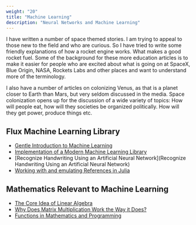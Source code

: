 ```yaml
---
weight: "20"
title: "Machine Learning"
description: "Neural Networks and Machine Learning"
---
```


I have written a number of space themed stories. I am trying to appeal to those new to the field and who are curious. So I have tried to write some friendly explanations of how a rocket engine works. What makes a good rocket fuel. Some of the background for these more education articles is to make it easier for people who are excited about what is going on at SpaceX, Blue Origin, NASA, Rockets Labs and other places and want to understand more of the terminology.

I also have a number of articles on colonizing Venus, as that is a planet closer to Earth than Mars, but very seldom discussed in the media. Space colonization opens up for the discussion of a wide variety of topics: How will people eat, how will they societies be organized politically. How will they get power, produce things etc.

## Flux Machine Learning Library

- [Gentle Introduction to Machine Learning](https://medium.com/@Jernfrost/machine-learning-for-dummies-in-julia-6cd4d2e71a46)
- [Implementation of a Modern Machine Learning Library](https://medium.com/@Jernfrost/implementation-of-a-modern-machine-learning-library-3596badf3be)
- [Recognize Handwriting Using an Artificial Neural Network](Recognize Handwriting Using an Artificial Neural Network)
- [Working with and emulating References in Julia](https://medium.com/@Jernfrost/working-with-and-emulating-references-in-julia-e02c1cae5826)

## Mathematics Relevant to Machine Learning

- [The Core Idea of Linear Algebra](https://medium.com/@Jernfrost/the-core-idea-of-linear-algebra-7405863d8c1d)
- [Why Does Matrix Multiplication Work the Way it Does?](https://medium.com/@Jernfrost/why-does-matrix-multiplication-work-the-way-it-does-7a8ed9739254)
- [Functions in Mathematics and Programming](https://medium.com/@Jernfrost/functions-in-mathematics-and-programming-9741cbeb8d4b)